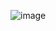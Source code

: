 ![image](https://github.com/Sulekha231/100-days-of-rtl/assets/96179625/b22da063-4db6-4d58-a3cb-fc823a3b57e3)
